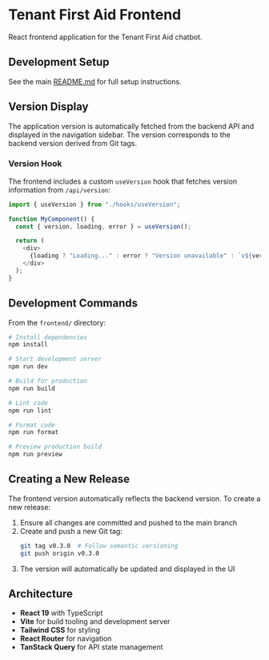 # Tenant First Aid Frontend

React frontend application for the Tenant First Aid chatbot.

## Development Setup

See the main [README.md](../README.md) for full setup instructions.

## Version Display

The application version is automatically fetched from the backend API and displayed in the navigation sidebar. The version corresponds to the backend version derived from Git tags.

### Version Hook

The frontend includes a custom `useVersion` hook that fetches version information from `/api/version`:

```typescript
import { useVersion } from "./hooks/useVersion";

function MyComponent() {
  const { version, loading, error } = useVersion();

  return (
    <div>
      {loading ? "Loading..." : error ? "Version unavailable" : `v${version}`}
    </div>
  );
}
```

## Development Commands

From the `frontend/` directory:

```bash
# Install dependencies
npm install

# Start development server
npm run dev

# Build for production
npm run build

# Lint code
npm run lint

# Format code
npm run format

# Preview production build
npm run preview
```

## Creating a New Release

The frontend version automatically reflects the backend version. To create a new release:

1. Ensure all changes are committed and pushed to the main branch
2. Create and push a new Git tag:
   ```bash
   git tag v0.3.0  # Follow semantic versioning
   git push origin v0.3.0
   ```
3. The version will automatically be updated and displayed in the UI

## Architecture

- **React 19** with TypeScript
- **Vite** for build tooling and development server
- **Tailwind CSS** for styling
- **React Router** for navigation
- **TanStack Query** for API state management
